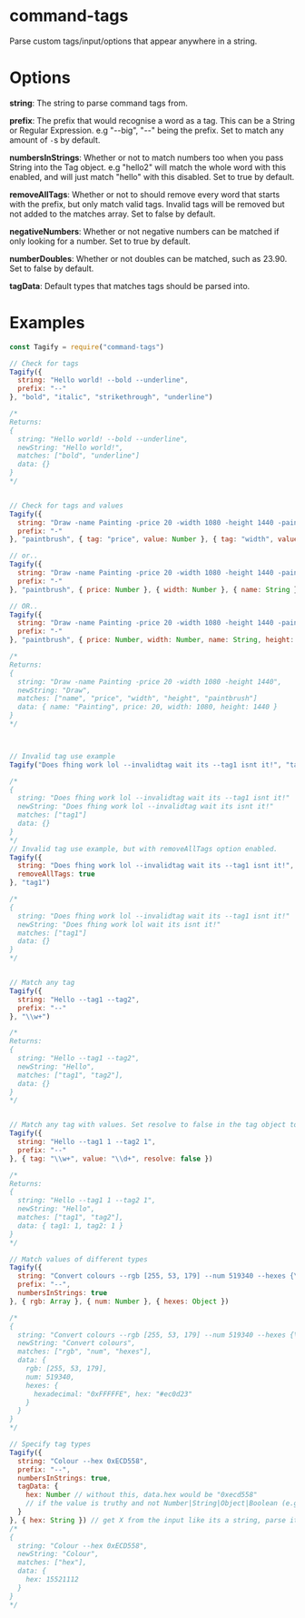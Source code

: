 # command-tags
Parse custom tags/input/options that appear anywhere in a string.

# Options
**string**: The string to parse command tags from.

**prefix**: The prefix that would recognise a word as a tag. This can be a String or Regular Expression. e.g "--big", "--" being the prefix. Set to match any amount of `-`s by default.

**numbersInStrings**: Whether or not to match numbers too when you pass String into the Tag object. e.g "hello2" will match the whole word with this enabled, and will just match "hello" with this disabled. Set to true by default.

**removeAllTags**: Whether or not to should remove every word that starts with the prefix, but only match valid tags. Invalid tags will be removed but not added to the matches array. Set to false by default.

**negativeNumbers**: Whether or not negative numbers can be matched if only looking for a number. Set to true by default.

**numberDoubles**: Whether or not doubles can be matched, such as 23.90. Set to false by default.

**tagData**: Default types that matches tags should be parsed into.

# Examples
```js
const Tagify = require("command-tags")

// Check for tags
Tagify({
  string: "Hello world! --bold --underline",
  prefix: "--"
}, "bold", "italic", "strikethrough", "underline")

/*
Returns:
{
  string: "Hello world! --bold --underline",
  newString: "Hello world!",
  matches: ["bold", "underline"]
  data: {}
}
*/


// Check for tags and values
Tagify({
  string: "Draw -name Painting -price 20 -width 1080 -height 1440 -paintbrush",
  prefix: "-"
}, "paintbrush", { tag: "price", value: Number }, { tag: "width", value: Number }, { tag: "name", value: String }, { tag: "height", value: Number })

// or..
Tagify({
  string: "Draw -name Painting -price 20 -width 1080 -height 1440 -paintbrush",
  prefix: "-"
}, "paintbrush", { price: Number }, { width: Number }, { name: String }, { height: Number })

// OR..
Tagify({
  string: "Draw -name Painting -price 20 -width 1080 -height 1440 -paintbrush",
  prefix: "-"
}, "paintbrush", { price: Number, width: Number, name: String, height: Number })

/*
Returns:
{
  string: "Draw -name Painting -price 20 -width 1080 -height 1440",
  newString: "Draw",
  matches: ["name", "price", "width", "height", "paintbrush"]
  data: { name: "Painting", price: 20, width: 1080, height: 1440 }
}
*/



// Invalid tag use example
Tagify("Does fhing work lol --invalidtag wait its --tag1 isnt it!", "tag1")

/*
{
  string: "Does fhing work lol --invalidtag wait its --tag1 isnt it!"
  newString: "Does fhing work lol --invalidtag wait its isnt it!"
  matches: ["tag1"]
  data: {}
}
*/
// Invalid tag use example, but with removeAllTags option enabled.
Tagify({
  string: "Does fhing work lol --invalidtag wait its --tag1 isnt it!",
  removeAllTags: true
}, "tag1")

/*
{
  string: "Does fhing work lol --invalidtag wait its --tag1 isnt it!"
  newString: "Does fhing work lol wait its isnt it!"
  matches: ["tag1"]
  data: {}
}
*/


// Match any tag
Tagify({
  string: "Hello --tag1 --tag2",
  prefix: "--"
}, "\\w+")

/*
Returns:
{
  string: "Hello --tag1 --tag2",
  newString: "Hello",
  matches: ["tag1", "tag2"],
  data: {}
}
*/


// Match any tag with values. Set resolve to false in the tag object to avoid resolving the value to match a string.
Tagify({
  string: "Hello --tag1 1 --tag2 1",
  prefix: "--"
}, { tag: "\\w+", value: "\\d+", resolve: false })

/*
Returns:
{
  string: "Hello --tag1 1 --tag2 1",
  newString: "Hello",
  matches: ["tag1", "tag2"],
  data: { tag1: 1, tag2: 1 }
}
*/

// Match values of different types
Tagify({
  string: "Convert colours --rgb [255, 53, 179] --num 519340 --hexes {\"hexadecimal\": \"0xFFFFFE\", \"hex\": \"#ec0d23\"}",
  prefix: "--",
  numbersInStrings: true
}, { rgb: Array }, { num: Number }, { hexes: Object })

/*
{
  string: "Convert colours --rgb [255, 53, 179] --num 519340 --hexes {\"hexadecimal\": \"0xFFFFFE\", \"hex\": \"#ec0d23\"}",
  newString: "Convert colours",
  matches: ["rgb", "num", "hexes"],
  data: {
    rgb: [255, 53, 179], 
    num: 519340, 
    hexes: {
      hexadecimal: "0xFFFFFE", hex: "#ec0d23"
    }
  }
}
*/

// Specify tag types
Tagify({
  string: "Colour --hex 0xECD558",
  prefix: "--",
  numbersInStrings: true,
  tagData: {
    hex: Number // without this, data.hex would be "0xecd558"
    // if the value is truthy and not Number|String|Object|Boolean (e.g. RegExp) then an attempt to json parse the matched tag will be made
  }
}, { hex: String }) // get X from the input like its a string, parse it like a number
/*
{
  string: "Colour --hex 0xECD558",
  newString: "Colour",
  matches: ["hex"],
  data: {
    hex: 15521112
  }
}
*/
```